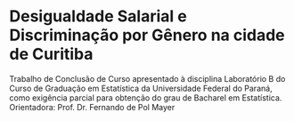 # Desigualdade Salarial e Discriminação por Gênero na cidade de Curitiba

Trabalho de Conclusão de Curso apresentado
à disciplina Laboratório B do Curso de Graduação
em Estatística da Universidade Federal
do Paraná, como exigência parcial para obtenção
do grau de Bacharel em Estatística.
Orientadora: Prof. Dr. Fernando de Pol Mayer
